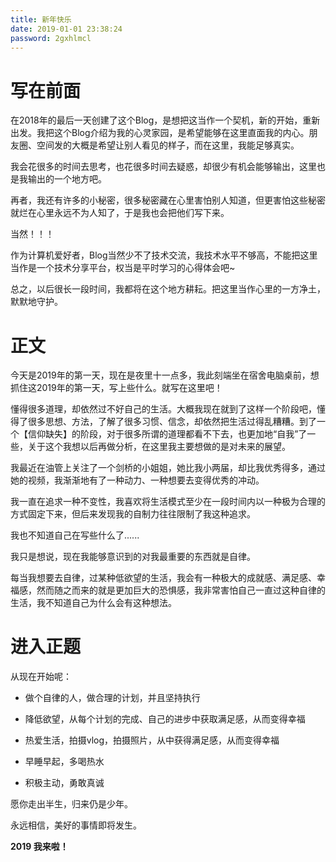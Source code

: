 ```yaml
---
title: 新年快乐
date: 2019-01-01 23:38:24
password: 2gxhlmcl
---
```


# 写在前面
在2018年的最后一天创建了这个Blog，是想把这当作一个契机，新的开始，重新出发。我把这个Blog介绍为我的心灵家园，是希望能够在这里直面我的内心。朋友圈、空间发的大概是希望让别人看见的样子，而在这里，我能足够真实。

我会花很多的时间去思考，也花很多时间去疑惑，却很少有机会能够输出，这里也是我输出的一个地方吧。

再者，我还有许多的小秘密，很多秘密藏在心里害怕别人知道，但更害怕这些秘密就烂在心里永远不为人知了，于是我也会把他们写下来。

当然！！！

作为计算机爱好者，Blog当然少不了技术交流，我技术水平不够高，不能把这里当作是一个技术分享平台，权当是平时学习的心得体会吧~

总之，以后很长一段时间，我都将在这个地方耕耘。把这里当作心里的一方净土，默默地守护。

# 正文

今天是2019年的第一天，现在是夜里十一点多，我此刻端坐在宿舍电脑桌前，想抓住这2019年的第一天，写上些什么。就写在这里吧！

懂得很多道理，却依然过不好自己的生活。大概我现在就到了这样一个阶段吧，懂得了很多思想、方法，了解了很多习惯、信念，却依然把生活过得乱糟糟。到了一个【信仰缺失】的阶段，对于很多所谓的道理都看不下去，也更加地“自我”了一些，关于这个我想以后再做分析，在这里我主要想做的是对未来的展望。

我最近在油管上关注了一个剑桥的小姐姐，她比我小两届，却比我优秀得多，通过她的视频，我渐渐地有了一种动力、一种想要去变得优秀的冲动。

我一直在追求一种不变性，我喜欢将生活模式至少在一段时间内以一种极为合理的方式固定下来，但后来发现我的自制力往往限制了我这种追求。

我也不知道自己在写些什么了......

我只是想说，现在我能够意识到的对我最重要的东西就是自律。

每当我想要去自律，过某种低欲望的生活，我会有一种极大的成就感、满足感、幸福感，然而随之而来的就是更加巨大的恐惧感，我非常害怕自己一直过这种自律的生活，我不知道自己为什么会有这种想法。

# 进入正题
从现在开始呢：

- 做个自律的人，做合理的计划，并且坚持执行

- 降低欲望，从每个计划的完成、自己的进步中获取满足感，从而变得幸福

- 热爱生活，拍摄vlog，拍摄照片，从中获得满足感，从而变得幸福

- 早睡早起，多喝热水

- 积极主动，勇敢真诚


愿你走出半生，归来仍是少年。

永远相信，美好的事情即将发生。


**2019 我来啦！**
